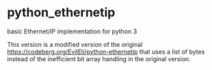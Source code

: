 python_ethernetip
=================

basic Ethernet/IP implementation for python 3

This version is a modified version of the original https://codeberg.org/EvilEli/python-ethernetip 
that uses a list of bytes instead of the inefficient bit array handling in the original version.
